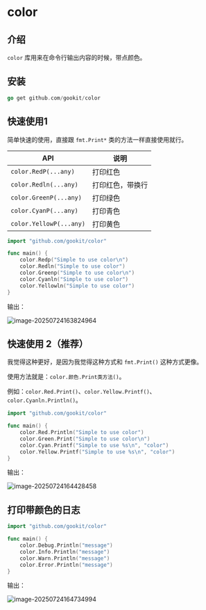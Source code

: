 # color

## 介绍

`color` 库用来在命令行输出内容的时候，带点颜色。

## 安装

```go
go get github.com/gookit/color
```

## 快速使用1

简单快速的使用，直接跟 `fmt.Print*` 类的方法一样直接使用就行。

| API                     | 说明             |
| ----------------------- | ---------------- |
| `color.RedP(...any)`    | 打印红色         |
| `color.Redln(...any)`   | 打印红色，带换行 |
| `color.GreenP(...any)`  | 打印绿色         |
| `color.CyanP(...any)`   | 打印青色         |
| `color.YellowP(...any)` | 打印黄色         |

```go
import "github.com/gookit/color"

func main() {
	color.Redp("Simple to use color\n")
	color.Redln("Simple to use color")
	color.Greenp("Simple to use color\n")
	color.Cyanln("Simple to use color")
	color.Yellowln("Simple to use color")
}
```

输出：

![image-20250724163824964](https://xubowen-bucket.oss-cn-beijing.aliyuncs.com/img/image-20250724163824964.png)

## 快速使用 2（推荐）

我觉得这种更好，是因为我觉得这种方式和 `fmt.Print()` 这种方式更像。

使用方法就是：`color.颜色.Print类方法()`。

例如：`color.Red.Print()`、`color.Yellow.Printf()`、`color.Cyanln.Println()`。

```go
import "github.com/gookit/color"

func main() {
	color.Red.Println("Simple to use color")
	color.Green.Print("Simple to use color\n")
	color.Cyan.Printf("Simple to use %s\n", "color")
	color.Yellow.Printf("Simple to use %s\n", "color")
}
```

输出：

![image-20250724164428458](https://xubowen-bucket.oss-cn-beijing.aliyuncs.com/img/image-20250724164428458.png)

## 打印带颜色的日志

```go
import "github.com/gookit/color"

func main() {
	color.Debug.Println("message")
	color.Info.Println("message")
	color.Warn.Println("message")
	color.Error.Println("message")
}
```

输出：

![image-20250724164734994](https://xubowen-bucket.oss-cn-beijing.aliyuncs.com/img/image-20250724164734994.png)








